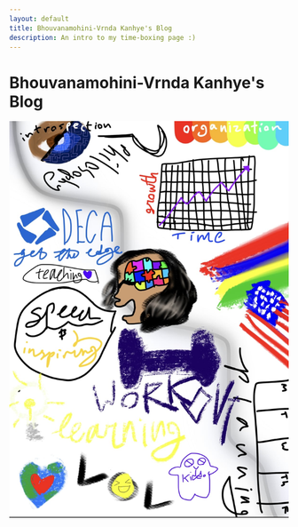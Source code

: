 ```yaml
---
layout: default
title: Bhouvanamohini-Vrnda Kanhye's Blog
description: An intro to my time-boxing page :) 
---
```


# Bhouvanamohini-Vrnda Kanhye's Blog

![bvk csse 1 form photo](/images/bvk_csse_1_form_drawing_1.jpg)
